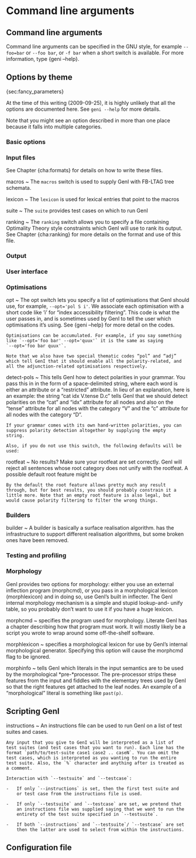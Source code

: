 # Command line arguments

## Command line arguments

Command line arguments can be specified in the GNU style, for example
`--foo=bar` or `--foo bar`, or `-f bar` when a short switch is
available. For more information, type {geni –help}.

## Options by theme

{sec:fancy\_parameters}

At the time of this writing (2009-09-25), it is highly unlikely that all
the options are documented here. See `geni --help` for more details.

Note that you might see an option described in more than one place
because it falls into multiple categories.

### Basic options

### Input files

See Chapter {cha:formats} for details on how to write these files.

macros
  ~ The `macros` switch is used to supply GenI with FB-LTAG tree
    schemata.

lexicon
  ~ The `lexicon` is used for lexical entries that point to the macros

suite
  ~ The `suite` provides test cases on which to run GenI

ranking
  ~ The `ranking` switch allows you to specify a file containing
    Optimality Theory style constraints which GenI will use to rank its
    output. See Chapter {cha:ranking} for more details on the format and
    use of this file.

### Output

### User interface

### Optimisations

opt
  ~ The opt switch lets you specify a list of optimisations that GenI
    should use, for example, `--opt='pol S i'`. We associate each
    optimisation with a short code like ’i’ for “index accessibility
    filtering”. This code is what the user passes in, and is sometimes
    used by GenI to tell the user which optimisations it’s using. See
    {geni –help} for more detail on the codes.

    Optimisations can be accumulated. For example, if you say something
    like `--opt='foo bar' --opt='quux'` it is the same as saying
    `--opt='foo bar quux'`.

    Note that we also have two special thematic codes “pol” and “adj”
    which tell GenI that it should enable all the polarity-related, and
    all the adjunction-related optimisations respectively.

detect-pols
  ~ This tells GenI how to detect polarities in your grammar. You pass
    this in in the form of a space-delimited string, where each word is
    either an attribute or a “restricted” attribute. In lieu of an
    explanation, here is an example: the string “cat idx V.tense D.c”
    tells GenI that we should detect polarities on the “cat” and “idx”
    attribute for all nodes and also on the “tense” attribute for all
    nodes with the category “V” and the “c” attribute for all nodes with
    the category “D”.

    If your grammar comes with its own hand-written polarities, you can
    suppress polarity detection altogether by supplying the empty
    string.

    Also, if you do not use this switch, the following defaults will be
    used:

rootfeat
  ~ No results? Make sure your rootfeat are set correctly. GenI will
    reject all sentences whose root category does not unify with the
    rootfeat. A possible default root feature might be

    By the default the root feature allows pretty much any result
    through, but for best results, you should probably constrain it a
    little more. Note that an empty root feature is also legal, but
    would cause polarity filtering to filter the wrong things.

### Builders

builder
  ~ A builder is basically a surface realisation algorithm. has the
    infrastructure to support different realisation algorithms, but some
    broken ones have been removed.

### Testing and profiling

### Morphology

GenI provides two options for morphology: either you use an external
inflection program (morphcmd), or you pass in a morphological lexicon
(morphlexicon) and in doing so, use GenI’s built in inflecter. The GenI
internal morphology mechanism is a simple and stupid lookup-and- unify
table, so you probably don’t want to use it if you have a huge lexicon.

morphcmd
  ~ specifies the program used for morphology. Literate GenI has a
    chapter describing how that program must work. It will mostly likely
    be a script you wrote to wrap around some off-the-shelf software.

morphlexicon
  ~ specifies a morphological lexicon for use by GenI’s internal
    morphological generator. Specifying this option will cause the
    morphcmd flag to be ignored.

morphinfo
  ~ tells GenI which literals in the input semantics are to be used by
    the morphological *pre-*processor. The pre-processor strips these
    features from the input and fiddles with the elementary trees used
    by GenI so that the right features get attached to the leaf nodes.
    An example of a “morphological” literal is something like `past(p)`.

## Scripting GenI

instructions
  ~ An instructions file can be used to run GenI on a list of test
    suites and cases.

    Any input that you give to GenI will be interpreted as a list of
    test suites (and test cases that you want to run). Each line has the
    format `path/to/test-suite case1 case2 .. caseN`. You can omit the
    test cases, which is interpreted as you wanting to run the entire
    test suite. Also, the `%` character and anything after is treated as
    a comment.

    Interaction with `--testsuite` and `--testcase`:

    -   If only `--instructions` is set, then the first test suite and
        or test case from the instructions file is used.

    -   If only `--testsuite` and `--testcase` are set, we pretend that
        an instructions file was supplied saying that we want to run the
        entirety of the test suite specified in `--testsuite`.

    -   If both `--instructions` and `--testsuite`/ `--testcase` are set
        then the latter are used to select from within the instructions.

## Configuration file

